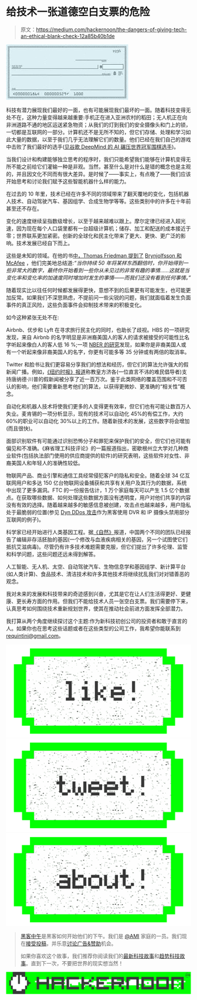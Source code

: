 # 给技术一张道德空白支票的危险

> 原文：<https://medium.com/hackernoon/the-dangers-of-giving-tech-an-ethical-blank-check-12a85b40b1de>

![](img/124536b06f9162e4c19330bf9865a633.png)

科技有潜力展现我们最好的一面，也有可能展现我们最坏的一面。随着科技变得无处不在，这种力量变得越来越重要:手机正在进入亚洲农村的稻田；无人机正在向非洲道路不通的地区运送紧急物资；从我们的灯到我们的安全摄像头和门上的锁，一切都是互联网的一部分。计算机还不是无所不知的，但它们存储、处理和学习如此大量的数据，以至于我们几乎无法理解它们的数量。他们已经在我们自己的游戏中击败了我们最好的选手([见谷歌 DeepMind 的 AI 碾压世界冠军围棋选手](http://qz.com/639952/googles-ai-won-the-game-go-by-defying-millennia-of-basic-human-instinct/))。

当我们设计和构建能够独立思考的程序时，我们只能希望我们能够在计算机变得无所不能之前给它们灌输一种是非观。当然，甚至什么是对什么是错的概念也是主观的，并且因文化不同而有很大差异。是时候了——事实上，有点晚了——我们应该开始思考和讨论我们赋予这些智能机器什么样的能力。

在过去的 10 年里，技术已经在许多不同的领域带来了翻天覆地的变化，包括机器人技术、自动驾驶汽车、基因组学、合成生物学等等。这些类别中的许多在十年前甚至还不存在。

变化的速度继续呈指数级增长，以至于越来越难以跟上。摩尔定律已经进入超光速，因为现在每个人口袋里都有一台超级计算机；储存、加工和配送的成本接近于零；世界联系更加紧密。创新的全球化和民主化带来了更大、更快、更广泛的影响。技术发展已经自下而上。

这些是未知的领域。在他的书[中，Thomas Friedman 提到了](http://www.thomaslfriedman.com/thank-you-for-being-late/) [Brynjolfsson 和 McAfee](http://secondmachineage.com/) ，他们完美地总结道:*“当你持续 50 年将某样东西翻倍时，你开始得到一些非常大的数字，最终你开始看到一些你从未见过的非常有趣的事情……这就是当变化率和变化率的加速度同时增加时发生的事情——而我们还没有看到任何事情。”*

随着现实比以往任何时候都发展得更快，意想不到的后果更有可能发生，也可能更加反常。如果我们不深思熟虑，不提前问一些尖锐的问题，我们就面临着发生负面事件的真正风险，这些负面事件会抑制技术带来的积极变化。

如今这种紧张无处不在:

Airbnb、优步和 Lyft 在寻求旅行民主化的同时，也助长了歧视。HBS 的一项研究发现，来自 Airbnb 的名字明显是非洲裔美国人的客人的请求被接受的可能性比名字听起来像白人的客人低 16 %;一项 [NBER 的研究](http://www.nber.org/papers/w22776)发现，如果你是非裔美国人或有一个听起来像非裔美国人的名字，你更有可能多等 35 分钟或有两倍的取消率。

Twitter 和脸书让我们更容易分享我们的想法和经历，但它们的算法允许强大的假新闻广播。例如，[《纽约时报》报道](http://www.nytimes.com/2016/11/14/technology/facebook-is-said-to-question-its-influence-in-election.html)称教皇方济各(一位直言不讳的难民倡导者)支持唐纳德·川普的假新闻被分享了近一百万次。鉴于此类网络的覆盖范围和不可否认的影响，他们需要重新思考他们的算法，以获得更微妙、更准确的“相关性”概念。

自动化和机器人技术将使我们更多的人变得更有效率，但它们也有可能让数百万人失业。麦肯锡的一项分析显示，现有的技术可以自动化 45%的有偿工作，大约 60%的职业可以自动化 30%以上的工作。随着新技术的发展，这些数字将会增加(而且很快)。

面部识别软件有可能通过识别恐怖分子和罪犯来保护我们的安全，但它们也可能有偏见和不准确。《麻省理工科技评论》的一篇报道指出，密歇根州立大学对几种商业软件(包括执法部门使用的供应商提供的软件)的研究表明，这些软件对女性、非裔美国人和年轻人的准确性较低。

物联网产品、商业引擎和通信工具经常侵犯客户的隐私和安全。随着全球 34 亿互联网用户和多达 150 亿台物联网设备捕获和共享有关用户及其行为的数据，系统中出现了更多漏洞。FTC 的一份报告估计，1 万个家庭每天可以产生 1.5 亿个数据点。在获取哪些数据、如何处理这些数据方面没有透明度，用户对他们共享的内容没有有效的选择。随着越来越多的敏感信息被创建，攻击点也越来越多，用户隐私处于最脆弱的位置(参见 [Dyn DDos 攻击](https://krebsonsecurity.com/2016/10/hacked-cameras-dvrs-powered-todays-massive-internet-outage/)作为黑客使用 DVR 和 IP 摄像头禁用部分互联网的例子)。

科学家已经开始进行人类基因工程。据[《自然》](http://www.nature.com/news/second-chinese-team-reports-gene-editing-in-human-embryos-1.19718)报道，中国两个不同的团队已经报告了编辑非存活胚胎的基因(一个修改与血液疾病相关的基因，另一个试图使它们抵抗艾滋病毒)。尽管仍有许多技术难题需要克服，但它们提出了许多伦理、监管和科学问题，这些问题还远未得到解答。

人工智能、无人机、太空、自动驾驶汽车、生物信息学和基因组学、新计算平台(如人类计算)、食品技术、清洁技术和许多其他技术将继续扰乱我们对对错善恶的观念。

我对未来的发展和科技带来的奇迹感到兴奋，尤其是它在让人们生活得更好、更健康、更长寿方面的作用。但我们不能给技术人员一张空白支票。我们需要停下来，认真思考如何围绕技术重新规划世界，使其在推动社会前进方面发挥全部潜力。

我打算从两个角度继续探讨这个主题:作为新科技初创公司的投资者和敢于直言的人。如果你也在思考这些话题或者在这些类型的公司工作，我希望你能联系到 requintini@gmail.com。

[![](img/50ef4044ecd4e250b5d50f368b775d38.png)](http://bit.ly/HackernoonFB)[![](img/979d9a46439d5aebbdcdca574e21dc81.png)](https://goo.gl/k7XYbx)[![](img/2930ba6bd2c12218fdbbf7e02c8746ff.png)](https://goo.gl/4ofytp)

> [黑客中午](http://bit.ly/Hackernoon)是黑客如何开始他们的下午。我们是 [@AMI](http://bit.ly/atAMIatAMI) 家庭的一员。我们现在[接受投稿](http://bit.ly/hackernoonsubmission)，并乐意[讨论广告&赞助](mailto:partners@amipublications.com)机会。
> 
> 如果你喜欢这个故事，我们推荐你阅读我们的[最新科技故事](http://bit.ly/hackernoonlatestt)和[趋势科技故事](https://hackernoon.com/trending)。直到下一次，不要把世界的现实想当然！

![](img/be0ca55ba73a573dce11effb2ee80d56.png)